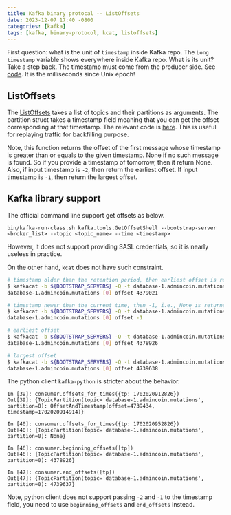 ```yaml
---
title: Kafka binary protocal -- ListOffsets
date: 2023-12-07 17:40 -0800
categories: [kafka]
tags: [kafka, binary-protocol, kcat, listoffsets]
---
```


First question: what is the unit of `timestamp` inside Kafka repo. The
`Long timestamp` variable shows everywhere inside Kafka repo. What is its unit?
Take a step back. The timestamp must come from the producer side. See
[code](https://github.com/apache/kafka/blob/2.8.1/clients/src/main/java/org/apache/kafka/clients/producer/KafkaProducer.java#L940-L940).
It is the milliseconds since Unix epoch!

## ListOffsets

The
[ListOffsets](https://kafka.apache.org/protocol.html#The_Messages_ListOffsets)
takes a list of topics and their partitions as arguments. The partition struct
takes a timestamp field meaning that you can get the offset corresponding at
that timestamp. The relevant code is
[here](https://github.com/apache/kafka/blob/2.8.1/core/src/main/scala/kafka/log/Log.scala#L1740-L1740).
This is useful for replaying traffic for backfilling purpose.

Note, this function returns the offset of the first message whose timestamp is
greater than or equals to the given timestamp. None if no such message is
found. So if you provide a timestamp of tomorrow, then it return None. Also, if
input timestamp is `-2`, then return the earliest offset. If input timestamp is
`-1`, then return the largest offset.

## Kafka library support

The official command line support get offsets as below.

```
bin/kafka-run-class.sh kafka.tools.GetOffsetShell --bootstrap-server <broker_list> --topic <topic_name> --time <timestamp>
```

However, it does not support providing SASL credentials, so it is nearly
useless in practice.

On the other hand, `kcat` does not have such constraint.

```bash
# timestamp older than the retention period, then earliest offset is returned
$ kafkacat -b ${BOOTSTRAP_SERVERS} -Q -t database-1.admincoin.mutations:0:1702020942826
database-1.admincoin.mutations [0] offset 4379021

# timestamp newer than the current time, then -1, i.e., None is returned
$ kafkacat -b ${BOOTSTRAP_SERVERS} -Q -t database-1.admincoin.mutations:0:1702120942826
database-1.admincoin.mutations [0] offset -1

# earliest offset
$ kafkacat -b ${BOOTSTRAP_SERVERS} -Q -t database-1.admincoin.mutations:0:-2
database-1.admincoin.mutations [0] offset 4378926

# largest offset
$ kafkacat -b ${BOOTSTRAP_SERVERS} -Q -t database-1.admincoin.mutations:0:-1
database-1.admincoin.mutations [0] offset 4739638
```

The python client `kafka-python` is stricter about the behavior.

```
In [39]: consumer.offsets_for_times({tp: 1702020912826})
Out[39]: {TopicPartition(topic='database-1.admincoin.mutations', partition=0): OffsetAndTimestamp(offset=4739434, timestamp=1702020914914)}

In [40]: consumer.offsets_for_times({tp: 1702020952826})
Out[40]: {TopicPartition(topic='database-1.admincoin.mutations', partition=0): None}

In [46]: consumer.beginning_offsets([tp])
Out[46]: {TopicPartition(topic='database-1.admincoin.mutations', partition=0): 4378926}

In [47]: consumer.end_offsets([tp])
Out[47]: {TopicPartition(topic='database-1.admincoin.mutations', partition=0): 4739637}
```

Note, python client does not support passing `-2` and `-1` to the timestamp
field, you need to use `beginning_offsets` and `end_offsets` instead.

